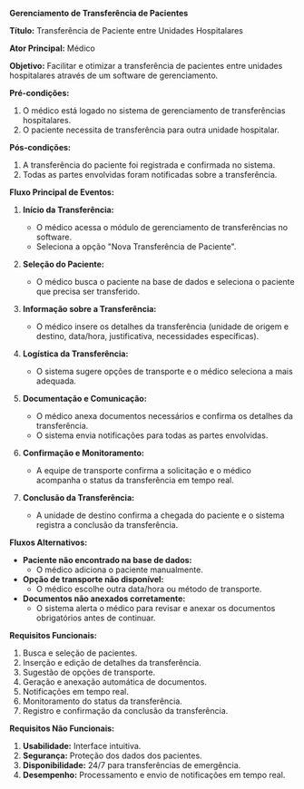  **Gerenciamento de Transferência de Pacientes**

**Título:** Transferência de Paciente entre Unidades Hospitalares

**Ator Principal:** Médico

**Objetivo:** Facilitar e otimizar a transferência de pacientes entre unidades hospitalares através de um software de gerenciamento.

**Pré-condições:**
1. O médico está logado no sistema de gerenciamento de transferências hospitalares.
2. O paciente necessita de transferência para outra unidade hospitalar.

**Pós-condições:**
1. A transferência do paciente foi registrada e confirmada no sistema.
2. Todas as partes envolvidas foram notificadas sobre a transferência.

**Fluxo Principal de Eventos:**

1. **Início da Transferência:**
   - O médico acessa o módulo de gerenciamento de transferências no software.
   - Seleciona a opção "Nova Transferência de Paciente".

2. **Seleção do Paciente:**
   - O médico busca o paciente na base de dados e seleciona o paciente que precisa ser transferido.

3. **Informação sobre a Transferência:**
   - O médico insere os detalhes da transferência (unidade de origem e destino, data/hora, justificativa, necessidades específicas).

4. **Logística da Transferência:**
   - O sistema sugere opções de transporte e o médico seleciona a mais adequada.

5. **Documentação e Comunicação:**
   - O médico anexa documentos necessários e confirma os detalhes da transferência.
   - O sistema envia notificações para todas as partes envolvidas.

6. **Confirmação e Monitoramento:**
   - A equipe de transporte confirma a solicitação e o médico acompanha o status da transferência em tempo real.

7. **Conclusão da Transferência:**
   - A unidade de destino confirma a chegada do paciente e o sistema registra a conclusão da transferência.

**Fluxos Alternativos:**

- **Paciente não encontrado na base de dados:**
  - O médico adiciona o paciente manualmente.
- **Opção de transporte não disponível:**
  - O médico escolhe outra data/hora ou método de transporte.
- **Documentos não anexados corretamente:**
  - O sistema alerta o médico para revisar e anexar os documentos obrigatórios antes de continuar.

**Requisitos Funcionais:**
1. Busca e seleção de pacientes.
2. Inserção e edição de detalhes da transferência.
3. Sugestão de opções de transporte.
4. Geração e anexação automática de documentos.
5. Notificações em tempo real.
6. Monitoramento do status da transferência.
7. Registro e confirmação da conclusão da transferência.

**Requisitos Não Funcionais:**
1. **Usabilidade:** Interface intuitiva.
2. **Segurança:** Proteção dos dados dos pacientes.
3. **Disponibilidade:** 24/7 para transferências de emergência.
4. **Desempenho:** Processamento e envio de notificações em tempo real.

